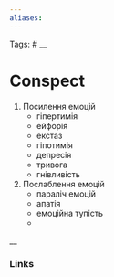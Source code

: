```yaml
---
aliases:
---
```

Tags: #
__
# Conspect

1. Посилення емоцій
	- гіпертимія
	- ейфорія
	- екстаз
	- гіпотимія
	- депресія
	- тривога
	- гнівливість
2. Послаблення емоцій
	- параліч емоцій
	- апатія 
	- емоційна тупість
	- 
__
### Links
